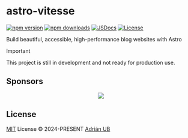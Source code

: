 # astro-vitesse

[![npm version][npm-version-src]][npm-version-href]
[![npm downloads][npm-downloads-src]][npm-downloads-href]
[![JSDocs][jsdocs-src]][jsdocs-href]
[![License][license-src]][license-href]

Build beautiful, accessible, high-performance blog websites with Astro

> [!IMPORTANT]
> This project is still in development and not ready for production use.

## Sponsors

<p align="center">
  <a href="https://cdn.jsdelivr.net/gh/adrian-ub/static/sponsors.svg">
    <img src='https://cdn.jsdelivr.net/gh/adrian-ub/static/sponsors.svg'/>
  </a>
</p>

## License

[MIT](./LICENSE) License © 2024-PRESENT [Adrián UB](https://github.com/adrian-ub)

<!-- Badges -->

[npm-version-src]: https://img.shields.io/npm/v/astro-vitesse?style=flat&colorA=080f12&colorB=1fa669
[npm-version-href]: https://npmjs.com/package/astro-vitesse
[npm-downloads-src]: https://img.shields.io/npm/dm/astro-vitesse?style=flat&colorA=080f12&colorB=1fa669
[npm-downloads-href]: https://npmjs.com/package/astro-vitesse
[license-src]: https://img.shields.io/github/license/adrian-ub/astro-vitesse.svg?style=flat&colorA=080f12&colorB=1fa669
[license-href]: https://github.com/adrian-ub/astro-vitesse/blob/main/LICENSE
[jsdocs-src]: https://img.shields.io/badge/jsdocs-reference-080f12?style=flat&colorA=080f12&colorB=1fa669
[jsdocs-href]: https://www.jsdocs.io/package/astro-vitesse
